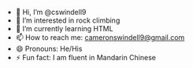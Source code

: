 - 👋 Hi, I’m @cswindell9
- 👀 I’m interested in rock climbing
- 🌱 I’m currently learning HTML
- 📫 How to reach me: cameronswindell9@gmail.com
- 😄 Pronouns: He/His
- ⚡ Fun fact: I am fluent in Mandarin Chinese

<!---
cswindell9/cswindell9 is a ✨ special ✨ repository because its `README.md` (this file) appears on your GitHub profile.
You can click the Preview link to take a look at your changes.
--->
